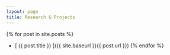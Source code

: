 ```yaml
---
layout: page
title: Research & Projects
---
```


{% for post in site.posts %}
  * [ {{ post.title }} ]({{ site.baseurl }}{{ post.url }})
{% endfor %}
